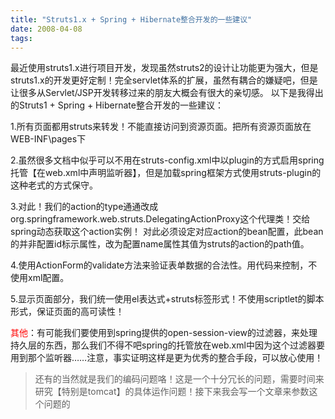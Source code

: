 ```yaml
---
title: "Struts1.x + Spring + Hibernate整合开发的一些建议"
date: 2008-04-08
tags:
---
```


最近使用struts1.x进行项目开发，发现虽然struts2的设计让功能更为强大，但是struts1.x的开发更好定制！完全servlet体系的扩展，虽然有耦合的嫌疑吧，但是让很多从Servlet/JSP开发转移过来的朋友大概会有很大的亲切感。
以下是我得出的Struts1 + Spring + Hibernate整合开发的一些建议：

1.所有页面都用struts来转发！不能直接访问到资源页面。把所有资源页面放在WEB-INF\pages下

2.虽然很多文档中似乎可以不用在struts-config.xml中以plugin的方式启用spring托管【在web.xml中声明监听器】，但是加载spring框架方式使用struts-plugin的这种老式的方式保守。

3.对此！我们的action的type通通改成org.springframework.web.struts.DelegatingActionProxy这个代理类！交给spring动态获取这个action实例！
对此必须设定对应action的bean配置，此bean的并非配置id标示属性，改为配置name属性其值为struts的action的path值。

4.使用ActionForm的validate方法来验证表单数据的合法性。用代码来控制，不使用xml配置。

5.显示页面部分，我们统一使用el表达式+struts标签形式！不使用scriptlet的脚本形式，保证页面的高可读性！

<span style="color: #ff0000;">其他</span>：有可能我们要使用到spring提供的open-session-view的过滤器，来处理持久层的东西，那么我们不得不吧spring的托管放在web.xml中因为这个过滤器要用到那个监听器……注意，事实证明这样是更为优秀的整合手段，可以放心使用！
<blockquote>还有的当然就是我们的编码问题咯！这是一个十分冗长的问题，需要时间来研究【特别是tomcat】的具体运作问题！接下来我会写一个文章来参数这个问题的</blockquote>
